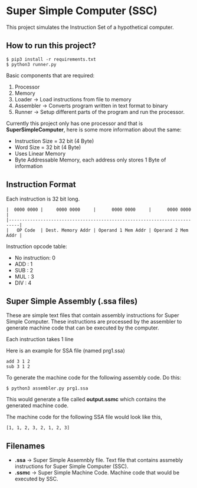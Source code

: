 # Super Simple Computer (SSC)
This project simulates the Instruction Set of a hypothetical computer.

## How to run this project?
```
$ pip3 install -r requirements.txt
$ python3 runner.py
```

Basic components that are required:
  1. Processor
  2. Memory
  3. Loader -> Load instructions from file to memory
  4. Assembler -> Converts program written in text format to binary
  5. Runner -> Setup different parts of the program and run the processor.


Currently this project only has one processor and that is **SuperSimpleComputer**, here is some more information about the same:
  - Instruction Size = 32 bit (4 Byte)
  - Word Size = 32 bit (4 Byte)
  - Uses Linear Memory
  - Byte Addressable Memory, each address only stores 1 Byte of information

## Instruction Format

Each instruction is 32 bit long.

```
|  0000 0000 |     0000 0000     |      0000 0000     |      0000 0000     |
|--------------------------------------------------------------------------|
|   OP Code  | Dest. Memory Addr | Operand 1 Mem Addr | Operand 2 Mem Addr |
```

Instruction opcode table:
  - No instruction: 0
  - ADD : 1
  - SUB : 2
  - MUL : 3
  - DIV : 4

## Super Simple Assembly (.ssa files)
These are simple text files that contain assembly instructions for Super Simple Computer. These instructions are processed by the assembler to generate machine code that can be executed by the computer.

Each instruction takes 1 line

Here is an example for SSA file (named prg1.ssa)
```
add 3 1 2
sub 3 1 2
```

To generate the machine code for the following assembly code. Do this:
```
$ python3 assembler.py prg1.ssa
```
This would generate a file called **output.ssmc** which contains the generated machine code.

The machine code for the following SSA file would look like this,
```
[1, 1, 2, 3, 2, 1, 2, 3]
```


## Filenames
  - **.ssa** -> Super Simple Assemnbly file. Text file that contains assmebly instructions for Super Simple Computer (SSC).
  - **.ssmc** -> Super Simple Machine Code. Machine code that would be executed by SSC.